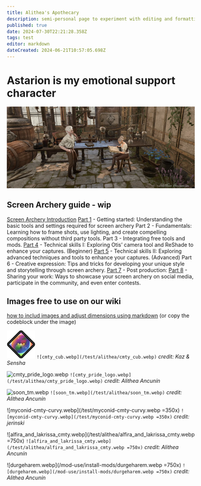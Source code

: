 ```yaml
---
title: Alithea's Apothecary
description: semi-personal page to experiment with editing and formatting without affecting the main content of the wiki
published: true
date: 2024-07-30T22:21:28.358Z
tags: test
editor: markdown
dateCreated: 2024-06-21T10:57:05.698Z
---
```


# Astarion is my emotional support character
![alithea's_apothecary.webp](/test/alithea's_apothecary.webp)

## Screen Archery guide - wip
[Screen Archery Introduction](https://wiki.bg3.community/en/test/alitheas-apothecary/I)
[Part 1](https://wiki.bg3.community/en/test/alitheas-apothecary/screen-archery-guide-part-1) - Getting started: Understanding the basic tools and settings required for screen archery
Part 2 - Fundamentals: Learning how to frame shots, use lighting, and create compelling compositions without third party tools.
Part 3 - Integrating free tools and mods.
[Part 4](https://wiki.bg3.community/en/test/alitheas-apothecary/screen-archery-guide-part-4) - Technical skills I: Exploring Otis’ camera tool and ReShade to enhance your captures. (Beginner)
[Part 5](https://wiki.bg3.community/en/test/alitheas-apothecary/screen-archery-guide-part-5) - Technical skills II: Exploring advanced techniques and tools to enhance your captures. (Advanced)
Part 6 - Creative expression: Tips and tricks for developing your unique style and storytelling through screen archery.
[Part 7](/test/alitheas-apothecary/Post-production) - Post production:
[Part 8](/test/alitheas-apothecary/sharing-your-work) - Sharing your work: Ways to showcase your screen archery on social media, participate in the community, and even enter contests.



## Images free to use on our wiki
[how to includ images and adjust dimensions using markdown](https://docs.requarks.io/en/editors/markdown)
(or copy the codeblock under the image)

![cmty_cub.webp](/test/alithea/cmty_cub.webp)
```![cmty_cub.webp](/test/alithea/cmty_cub.webp)```
*credit: Kaz & Sensha*

![cmty_pride_logo.webp](/test/alithea/cmty_pride_logo.webp)
```![cmty_pride_logo.webp](/test/alithea/cmty_pride_logo.webp)```
*credit: Alithea Ancunín*

![soon_tm.webp](/test/alithea/soon_tm.webp)
```![soon_tm.webp](/test/alithea/soon_tm.webp)```
*credit: Alithea Ancunín*

![myconid-cmty-curvy.webp](/test/myconid-cmty-curvy.webp =350x)
```![myconid-cmty-curvy.webp](/test/myconid-cmty-curvy.webp =350x)```
*credit: jerinski*

![alfira_and_lakrissa_cmty.webp](/test/alithea/alfira_and_lakrissa_cmty.webp =750x)
```![alfira_and_lakrissa_cmty.webp](/test/alithea/alfira_and_lakrissa_cmty.webp =750x)```
*credit: Alithea Ancunín*

![durgeharem.webp](/mod-use/install-mods/durgeharem.webp =750x)
```![durgeharem.webp](/mod-use/install-mods/durgeharem.webp =750x)```
*credit: Alithea Ancunín*




